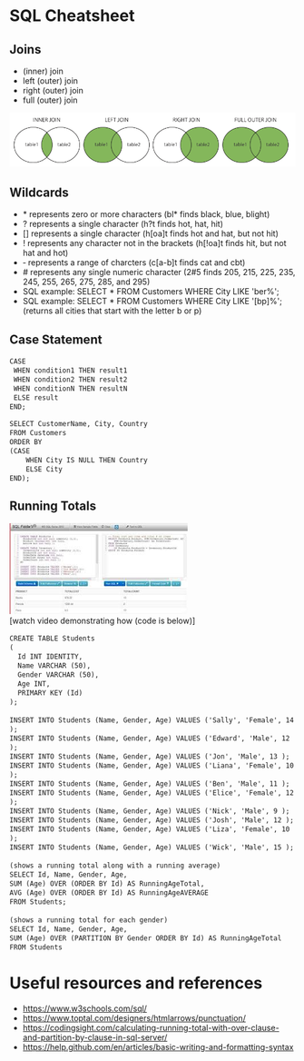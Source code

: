 # SQL Cheatsheet

## Joins
* (inner) join
* left (outer) join
* right (outer) join
* full (outer) join

![join-types](misc/sql-join-types.png)



## Wildcards
* &ast; represents zero or more characters (bl&ast; finds black, blue, blight)
* ? represents a single character (h?t finds hot, hat, hit)
* [] represents a single character (h[oa]t finds hot and hat, but not hit)
* ! represents any character not in the brackets (h[!oa]t finds hit, but not hat and hot)
* &hyphen; represents a range of charcters (c[a-b]t finds cat and cbt)
* &num; represents any single numeric character (2#5 finds 205, 215, 225, 235, 245, 255, 265, 275, 285, and 295)
* SQL example: SELECT * FROM Customers WHERE City LIKE 'ber%';
* SQL example: SELECT * FROM Customers WHERE City LIKE '[bp]%'; (returns all cities that start with the letter b or p)

## Case Statement
```
CASE
 WHEN condition1 THEN result1
 WHEN condition2 THEN result2
 WHEN conditionN THEN resultN
 ELSE result
END;
```
```
SELECT CustomerName, City, Country
FROM Customers
ORDER BY
(CASE
    WHEN City IS NULL THEN Country
    ELSE City
END);
```

## Running Totals
[![sql fiddle running total video](misc/sql-fiddle-image.jpeg)](https://youtu.be/qDddVDDPf_w)
<br>[watch video demonstrating how (code is below)]

```
CREATE TABLE Students
(
  Id INT IDENTITY,
  Name VARCHAR (50),
  Gender VARCHAR (50),
  Age INT,
  PRIMARY KEY (Id)
);

INSERT INTO Students (Name, Gender, Age) VALUES ('Sally', 'Female', 14 );
INSERT INTO Students (Name, Gender, Age) VALUES ('Edward', 'Male', 12 );
INSERT INTO Students (Name, Gender, Age) VALUES ('Jon', 'Male', 13 );
INSERT INTO Students (Name, Gender, Age) VALUES ('Liana', 'Female', 10 );
INSERT INTO Students (Name, Gender, Age) VALUES ('Ben', 'Male', 11 );
INSERT INTO Students (Name, Gender, Age) VALUES ('Elice', 'Female', 12 );
INSERT INTO Students (Name, Gender, Age) VALUES ('Nick', 'Male', 9 );
INSERT INTO Students (Name, Gender, Age) VALUES ('Josh', 'Male', 12 );
INSERT INTO Students (Name, Gender, Age) VALUES ('Liza', 'Female', 10 );
INSERT INTO Students (Name, Gender, Age) VALUES ('Wick', 'Male', 15 );

(shows a running total along with a running average)
SELECT Id, Name, Gender, Age,
SUM (Age) OVER (ORDER BY Id) AS RunningAgeTotal,
AVG (Age) OVER (ORDER BY Id) AS RunningAgeAVERAGE
FROM Students;

(shows a running total for each gender)
SELECT Id, Name, Gender, Age,
SUM (Age) OVER (PARTITION BY Gender ORDER BY Id) AS RunningAgeTotal
FROM Students
```

# Useful resources and references
- https://www.w3schools.com/sql/
- https://www.toptal.com/designers/htmlarrows/punctuation/
- https://codingsight.com/calculating-running-total-with-over-clause-and-partition-by-clause-in-sql-server/
- https://help.github.com/en/articles/basic-writing-and-formatting-syntax
